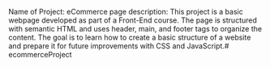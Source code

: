 Name of Project: eCommerce page
description:
This project is a basic webpage developed as part of a Front-End course. The page is structured with semantic HTML and uses header, main, and footer tags to organize the content. The goal is to learn how to create a basic structure of a website and prepare it for future improvements with CSS and JavaScript.# ecommerceProject
